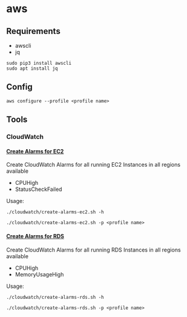 # aws

## Requirements

* awscli
* jq

```shell
sudo pip3 install awscli
sudo apt install jq
```

## Config

```shell
aws configure --profile <profile name>
```

## Tools

### CloudWatch

#### [Create Alarms for EC2](cloudwatch/create-alarms-ec2.sh)

Create CloudWatch Alarms for all running EC2 Instances in all regions available

* CPUHigh
* StatusCheckFailed

Usage:

```
./cloudwatch/create-alarms-ec2.sh -h
```

```shell
./cloudwatch/create-alarms-ec2.sh -p <profile name>
```

#### [Create Alarms for RDS](cloudwatch/create-alarms-rds.sh)

Create CloudWatch Alarms for all running RDS Instances in all regions available

* CPUHigh
* MemoryUsageHigh

Usage:

```
./cloudwatch/create-alarms-rds.sh -h
```

```shell
./cloudwatch/create-alarms-rds.sh -p <profile name>
```
